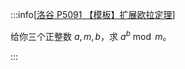 :::info[[洛谷 P5091 【模板】扩展欧拉定理](https://www.luogu.com.cn/problem/P5091)]

给你三个正整数 $a,m,b$，求 $a^b \bmod m$。

:::
